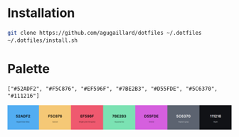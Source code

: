 # Installation

```sh
git clone https://github.com/agugaillard/dotfiles ~/.dotfiles
~/.dotfiles/install.sh
```

# Palette
```
["#52ADF2", "#F5C876", "#EF596F", "#7BE2B3", "#D55FDE", "#5C6370", "#111216"]
```
![image](palette.png)
